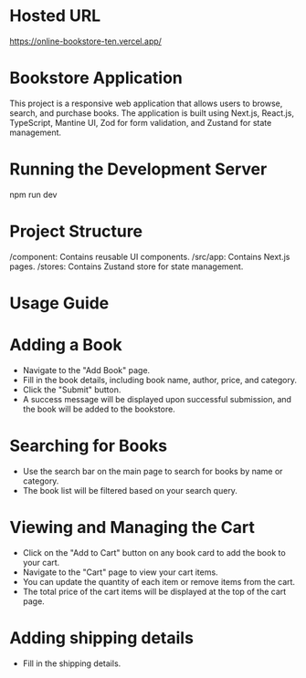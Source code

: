 # Hosted URL
https://online-bookstore-ten.vercel.app/

# Bookstore Application

This project is a responsive web application that allows users to browse, search, and purchase books. The application is built using Next.js, React.js, TypeScript, Mantine UI, Zod for form validation, and Zustand for state management.

# Running the Development Server

npm run dev


# Project Structure
/component: Contains reusable UI components.
/src/app: Contains Next.js pages.
/stores: Contains Zustand store for state management.


# Usage Guide

# Adding a Book
- Navigate to the "Add Book" page.
- Fill in the book details, including book name, author, price, and category.
- Click the "Submit" button.
- A success message will be displayed upon successful submission, and the book will be added to the bookstore.

# Searching for Books
- Use the search bar on the main page to search for books by name or category.
- The book list will be filtered based on your search query.

# Viewing and Managing the Cart
- Click on the "Add to Cart" button on any book card to add the book to your cart.
- Navigate to the "Cart" page to view your cart items.
- You can update the quantity of each item or remove items from the cart.
- The total price of the cart items will be displayed at the top of the cart page.

# Adding shipping details
- Fill in the shipping details.